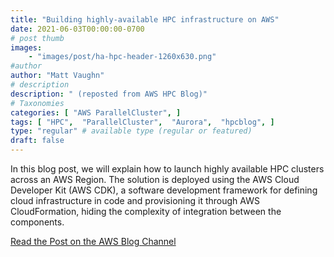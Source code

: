 ```yaml
---
title: "Building highly-available HPC infrastructure on AWS"
date: 2021-06-03T00:00:00-0700
# post thumb
images:
    - "images/post/ha-hpc-header-1260x630.png"
#author
author: "Matt Vaughn"
# description
description: " (reposted from AWS HPC Blog)"
# Taxonomies
categories: [ "AWS ParallelCluster", ]
tags: [ "HPC",  "ParallelCluster",  "Aurora",  "hpcblog", ]
type: "regular" # available type (regular or featured)
draft: false
---
```


In this blog post, we will explain how to launch highly available HPC clusters across an AWS Region. The solution is deployed using the AWS Cloud Developer Kit (AWS CDK), a software development framework for defining cloud infrastructure in code and provisioning it through AWS CloudFormation, hiding the complexity of integration between the components.

<a href="https://aws.amazon.com/blogs/hpc/highly-available-hpc-infrastructure-on-aws/" class="btn btn-primary btn-lg active" role="button" aria-pressed="true" style="margin-top: 8px;">Read the Post on the AWS Blog Channel</a>